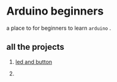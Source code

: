 # Arduino beginners

a place to for beginners to learn `arduino` .



## all the projects
1. [led and button](https://github.com/StickyCoolDev/Arduino-beginners/blob/main/Project%201/project1.md#button-and-led)

2. 
